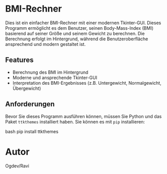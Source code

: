 # BMI-Rechner

Dies ist ein einfacher BMI-Rechner mit einer modernen Tkinter-GUI. Dieses Programm ermöglicht es dem Benutzer, seinen Body-Mass-Index (BMI) basierend auf seiner Größe und seinem Gewicht zu berechnen. Die Berechnung erfolgt im Hintergrund, während die Benutzeroberfläche ansprechend und modern gestaltet ist.

## Features

- Berechnung des BMI im Hintergrund
- Moderne und ansprechende Tkinter-GUI
- Interpretation des BMI-Ergebnisses (z.B. Untergewicht, Normalgewicht, Übergewicht)

## Anforderungen

Bevor Sie dieses Programm ausführen können, müssen Sie Python und das Paket `ttkthemes` installiert haben. Sie können es mit `pip` installieren:

bash
pip install ttkthemes

# Autor
Ogdev/Ravi

